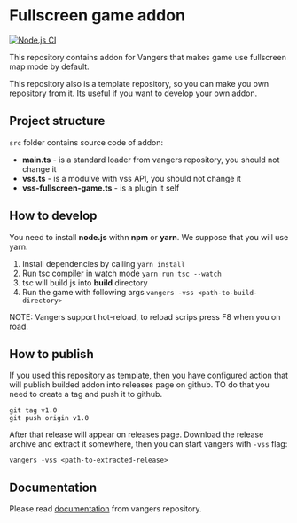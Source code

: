 # Fullscreen game addon
[![Node.js CI](https://github.com/vangers-app/vss-fullscreen-game/actions/workflows/release.yml/badge.svg)](https://github.com/vangers-app/vss-fullscreen-game/actions/workflows/release.yml)

This repository contains addon for Vangers that makes game use fullscreen map mode
by default.

This repository also is a template repository, so you can make you own repository
from it. Its useful if you want to develop your own addon.

## Project structure

`src` folder contains source code of addon:
* **main.ts** - is a standard loader from vangers repository, you should not change it
* **vss.ts** - is a modulve with vss API, you should not change it
* **vss-fullscreen-game.ts** - is a plugin it self

## How to develop

You need to install **node.js** withn **npm** or **yarn**. We suppose that you will use
yarn. 

1. Install dependencies by calling `yarn install`
2. Run tsc compiler in watch mode `yarn run tsc --watch`
3. tsc will build js into **build** directory
4. Run the game with following args `vangers -vss <path-to-build-directory>`

NOTE: Vangers support hot-reload, to reload scrips press F8 when you on road.

## How to publish

If you used this repository as template, then you have configured action that will
publish builded addon into releases page on github. TO do that you need to create a
tag and push it to github.

```
git tag v1.0
git push origin v1.0
```

After that release will appear on releases page. Download the release archive and extract it somewhere, 
then you can start vangers with `-vss` flag:

`vangers -vss <path-to-extracted-release>`

## Documentation

Please read [documentation](https://github.com/caiiiycuk/vangers-web/blob/vandroid/scripting/README.md) from vangers repository.
